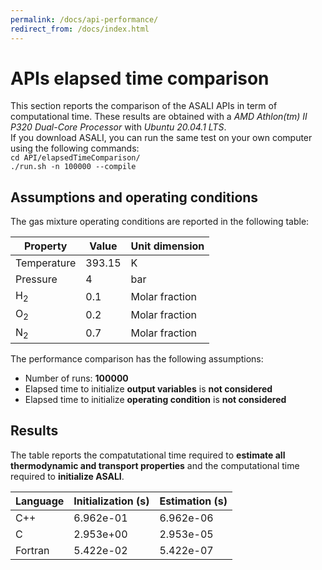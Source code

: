 ```yaml
---
permalink: /docs/api-performance/
redirect_from: /docs/index.html
---
```


# **APIs elapsed time comparison**  
This section reports the comparison of the ASALI APIs in term of computational time. These results are obtained with a *AMD Athlon(tm) II P320 Dual-Core Processor* with *Ubuntu 20.04.1 LTS*.   
If you download ASALI, you can run the same test on your own computer using the following commands:  
`cd API/elapsedTimeComparison/`  
`./run.sh -n 100000 --compile`  
## Assumptions and operating conditions
The gas mixture operating conditions are reported in the following table:  

|Property|Value|Unit dimension|
|--------|-----|--------------|
|Temperature|393.15|K|
|Pressure|4|bar|
|H<sub>2</sub>|0.1|Molar fraction|
|O<sub>2</sub>|0.2|Molar fraction|
|N<sub>2</sub>|0.7|Molar fraction|  
The performance comparison has the following assumptions: 
* Number of runs: **100000**  
* Elapsed time to initialize **output variables** is **not considered**  
* Elapsed time to initialize **operating condition** is **not considered**  

## Results  
The table reports the compatutational time required to **estimate all thermodynamic and transport properties** and the computational time required to **initialize ASALI**.

|Language|Initialization (s)|Estimation (s)|
|--------|----------------|-------------------|
|C++|6.962e-01|6.962e-06| 
|C|2.953e+00|2.953e-05| 
|Fortran|5.422e-02|5.422e-07|

